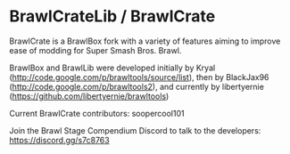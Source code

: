 BrawlCrateLib / BrawlCrate
==========

BrawlCrate is a BrawlBox fork with a variety of features aiming to improve ease of modding for Super Smash Bros. Brawl.

BrawlBox and BrawlLib were developed initially by Kryal
(http://code.google.com/p/brawltools/source/list), then by BlackJax96
(http://code.google.com/p/brawltools2), and currently by libertyernie
(https://github.com/libertyernie/brawltools)

Current BrawlCrate contributors: soopercool101

Join the Brawl Stage Compendium Discord to talk to the developers: https://discord.gg/s7c8763
